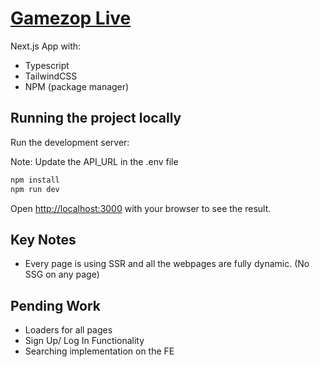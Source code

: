 # [Gamezop Live](https://game-zop.vercel.app/)

Next.js App with:

- Typescript
- TailwindCSS
- NPM (package manager)

## Running the project locally

Run the development server:

Note: Update the API_URL in the .env file

```bash
npm install
npm run dev
```

Open [http://localhost:3000](http://localhost:3000) with your browser to see the result.

## Key Notes

- Every page is using SSR and all the webpages are fully dynamic. (No SSG on any page)

## Pending Work

- Loaders for all pages
- Sign Up/ Log In Functionality
- Searching implementation on the FE
